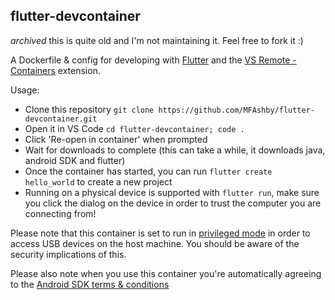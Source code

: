 flutter-devcontainer
--------------------

*archived* this is quite old and I'm not maintaining it. Feel free to fork it :)

A Dockerfile & config for developing with [Flutter](https://flutter.dev/) and 
the [VS Remote - Containers](https://code.visualstudio.com/docs/remote/containers) 
extension. 

Usage: 
* Clone this repository `git clone https://github.com/MFAshby/flutter-devcontainer.git`
* Open it in VS Code `cd flutter-devcontainer; code .`
* Click 'Re-open in container' when prompted
* Wait for downloads to complete (this can take a while, it downloads java, android SDK
and flutter)
* Once the container has started, you can run `flutter create hello_world` to create a 
new project
* Running on a physical device is supported with `flutter run`, make sure you click the 
dialog on the device in order to trust the computer you are connecting from!

Please note that this container is set to run in 
[privileged mode](https://docs.docker.com/engine/reference/run/#runtime-privilege-and-linux-capabilities) 
in order to access USB devices on the host machine. You should be aware of the security 
implications of this. 

Please also note when you use this container you're automatically agreeing to the 
[Android SDK terms & conditions](https://developer.android.com/studio/terms)
